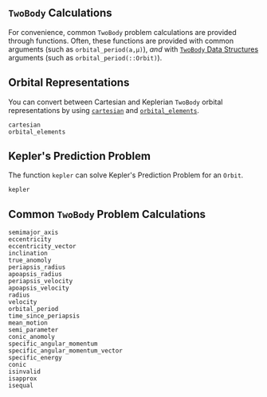 ## `TwoBody` Calculations

For convenience, common `TwoBody` problem calculations are provided through functions. 
Often, these functions are provided with common arguments (such as `orbital_period(a,μ)`), _and_ with [`TwoBody` Data Structures](@ref) arguments (such as `orbital_period(::Orbit)`).

## Orbital Representations

You can convert between Cartesian and Keplerian `TwoBody` orbital representations by using [`cartesian`](@ref) and [`orbital_elements`](@ref).

```@docs
cartesian
orbital_elements
```

## Kepler's Prediction Problem

The function `kepler` can solve Kepler's Prediction Problem for an `Orbit`.

```@docs
kepler
```

## Common `TwoBody` Problem Calculations

```@docs
semimajor_axis
eccentricity
eccentricity_vector
inclination
true_anomoly
periapsis_radius
apoapsis_radius
periapsis_velocity
apoapsis_velocity
radius
velocity
orbital_period
time_since_periapsis
mean_motion
semi_parameter
conic_anomoly
specific_angular_momentum
specific_angular_momentum_vector
specific_energy
conic
isinvalid
isapprox
isequal
```